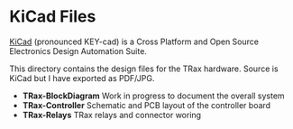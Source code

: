 # KiCad Files

[KiCad](https://kicad.org/) (pronounced KEY-cad) is a Cross Platform and Open Source Electronics Design Automation Suite.

This directory contains the design files for the TRax hardware. Source is KiCad but I have exported as PDF/JPG.

* **TRax-BlockDiagram** Work in progress to document the overall system
* **TRax-Controller** Schematic and PCB layout of the controller board
* **TRax-Relays** TRax relays and connector woring
